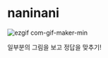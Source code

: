 # naninani

![ezgif com-gif-maker-min](https://user-images.githubusercontent.com/16532326/167484844-02c70520-5155-4080-acf8-0c02999c465b.gif)

일부분의 그림을 보고 정답을 맞추기!
